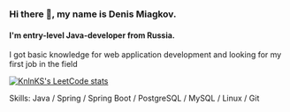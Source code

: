 ### Hi there 👋, my name is Denis Miagkov.
#### I'm entry-level Java-developer from Russia.

I got basic knowledge for web application development and  looking for my first job in the field

[![KnlnKS's LeetCode stats](https://leetcode-stats-six.vercel.app/?username=ryeman84&theme=dark)](https://github.com/KnlnKS/leetcode-stats)

Skills: Java / Spring / Spring Boot / PostgreSQL / MySQL / Linux / Git







<!---
denismiagkov/denismiagkov is a ✨ special ✨ repository because its `README.md` (this file) appears on your GitHub profile.
You can click the Preview link to take a look at your changes.
--->
